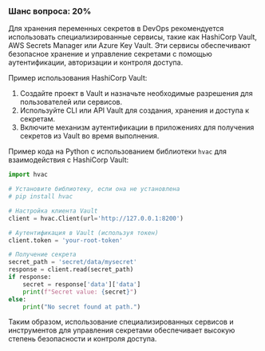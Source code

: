 ### Шанс вопроса: 20%

Для хранения переменных секретов в DevOps рекомендуется использовать специализированные сервисы, такие как HashiCorp Vault, AWS Secrets Manager или Azure Key Vault. Эти сервисы обеспечивают безопасное хранение и управление секретами с помощью аутентификации, авторизации и контроля доступа.

Пример использования HashiCorp Vault:
1. Создайте проект в Vault и назначьте необходимые разрешения для пользователей или сервисов.
2. Используйте CLI или API Vault для создания, хранения и доступа к секретам.
3. Включите механизм аутентификации в приложениях для получения секретов из Vault во время выполнения.

Пример кода на Python с использованием библиотеки `hvac` для взаимодействия с HashiCorp Vault:
```python
import hvac

# Установите библиотеку, если она не установлена
# pip install hvac

# Настройка клиента Vault
client = hvac.Client(url='http://127.0.0.1:8200')

# Аутентификация в Vault (используя токен)
client.token = 'your-root-token'

# Получение секрета
secret_path = 'secret/data/mysecret'
response = client.read(secret_path)
if response:
    secret = response['data']['data']
    print(f"Secret value: {secret}")
else:
    print("No secret found at path.")
```

Таким образом, использование специализированных сервисов и инструментов для управления секретами обеспечивает высокую степень безопасности и контроля доступа.